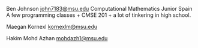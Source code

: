 Ben Johnson
john7183@msu.edu
Computational Mathematics
Junior
Spain
A few programming classes + CMSE 201 + a lot of tinkering in high school.


Maegan Kornexl
kornexlm@msu.edu

Hakim Mohd Azhan
mohdazh1@msu.edu
